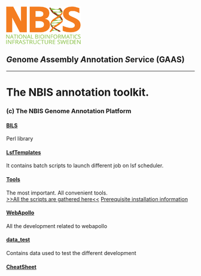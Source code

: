 
[<img align="center" src="../NBIS.png" width="200" height="100" />](https://nbis.se) 
<h2 ><em>G</em>enome <em>A</em>ssembly <em>A</em>nnotation <i>S</i>ervice (GAAS)</h2>

---------------------------

# The NBIS annotation toolkit.</br>
### (c) The NBIS Genome Annotation Platform

#### [BILS](BILS)
Perl library

#### [LsfTemplates](LsfTemplates)
It contains batch scripts to launch different job on lsf scheduler.

#### [Tools](Tools)
The most important. All convenient tools.  
[>>All the scripts are gathered here<<](Tools/bin/)
[Prerequisite installation information](https://github.com/NBISweden/GAAS/tree/master/annotation/Tools/Util/gff)

#### [WebApollo](WebApollo)
All the development related to webapollo

#### [data_test](data_test)
Contains data used to test the different development

#### [CheatSheet](CheatSheet)
